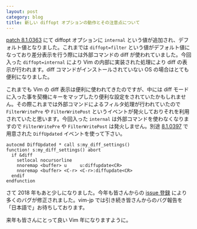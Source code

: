 ```yaml
---
layout: post
category: blog
title: 新しい diffopt オプションの動作とその注意点について
---
```

[patch 8.1.0363](https://github.com/vim/vim/commit/c93262b2e3fb043c685bd4014a35a29111dea484) にて diffopt オプションに `internal` という値が追加され、デフォルト値となりました。これまでは `diffopt=filter` という値がデフォルト値になっており差分表示を行う際には外部コマンドの diff が使われていました。今回入った `diffopt=internal` により Vim の内部に実装された処理により diff の表示が行われます。diff コマンドがインストールされていない OS の場合はとても便利になりました。

これまでも Vim の diff 表示は便利に使われてきたのですが、中には diff モードに入った事を契機にキーをマップしたり便利な設定をされていたかもしれません。その際これまでは外部コマンドによるフィルタ処理が行われていたので `FilterWritePre` や `FilterWritePost` というイベントが発火しておりそれを利用されていたと思います。今回入った `internal` は外部コマンドを使わなくなりますので `FilterWritePre` や `FilterWritePost` は発火しません。別途 [8.1.0397](https://github.com/vim/vim/commit/e8fa05b5bc2d6d76bf5af50176a63655d00d1110) で用意された `DiffUpdated` イベントを使って下さい。

```vim
autocmd DiffUpdated * call s:my_diff_settings()
function! s:my_diff_settings() abort
  if &diff
    setlocal nocursorline
    nnoremap <buffer> u     u:diffupdate<CR>
    nnoremap <buffer> <C-r> <C-r>:diffupdate<CR>
  endif
endfunction
```

さて 2018 年もあと少しになりました。今年も皆さんからの [issue 登録](https://github.com/vim-jp/issues) により多くのバグが修正されました。vim-jp では引き続き皆さんからのバグ報告を「日本語で」お待ちしております。

来年も皆さんにとって良い Vim 年になりますように。 

